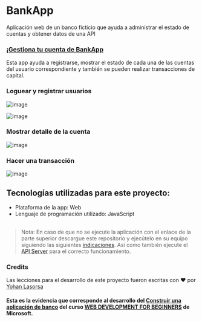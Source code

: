 # BankApp
Aplicación web de un banco ficticio que ayuda a administrar el estado de cuentas y obtener datos de una API

<h3>¡<a href="https://yoel-gasca.github.io/BankApp/">Gestiona tu cuenta de BankApp</a></h3>

Esta app ayuda a registrarse, mostrar el estado de cada una de las cuentas del usuario correspondiente y también se pueden realizar transacciones de capital.

### Loguear y registrar usuarios

![image](https://github.com/Yoel-Gasca/BankApp/assets/83617933/a25d176f-e8a9-43f0-8975-379d7d832a57)

![image](https://github.com/Yoel-Gasca/BankApp/assets/83617933/77858fd5-a16d-49d4-9531-2863666e708f)

### Mostrar detalle de la cuenta

![image](https://github.com/Yoel-Gasca/BankApp/assets/83617933/4847e8d8-0831-473d-afaf-5a3890232ea6)

### Hacer una transacción

![image](https://github.com/Yoel-Gasca/BankApp/assets/83617933/b61cb786-0b44-4f4b-8640-7d9ed16691c9)

## Tecnologías utilizadas para este proyecto:<br/>
- Plataforma de la app: Web <br/>
- Lenguaje de programación utilizado: JavaScript <br/> <br/>

> Nota: En caso de que no se ejecute la aplicación con el enlace de la parte superior descargue este repositorio y ejecútelo en su equipo siguiendo las siguientes <a href="https://github.com/microsoft/Web-Dev-For-Beginners/blob/main/7-bank-project/solution/translations/README.es.md">indicaciones</a>. Así como también ejecute el <a href="https://github.com/microsoft/Web-Dev-For-Beginners/blob/main/7-bank-project/api/translations/README.es.md">API Server</a> para el correcto funcionamiento. 

### Credits

Las lecciones para el desarrollo de este proyecto fueron escritas con :hearts: por [Yohan Lasorsa](https://twitter.com/sinedied)


#### Esta es la evidencia que corresponde al desarrollo del <a href="https://github.com/microsoft/Web-Dev-For-Beginners/blob/main/7-bank-project/translations/README.es.md">Construir una aplicación de banco</a> del curso <a href="https://github.com/microsoft/Web-Dev-For-Beginners">WEB DEVELOPMENT FOR BEGINNERS</a> de Microsoft.
